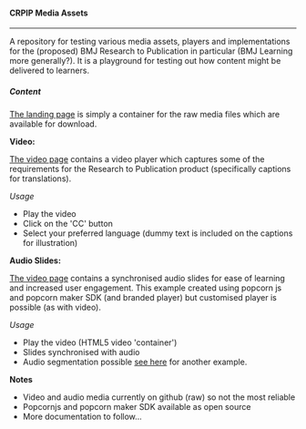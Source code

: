 #### CRPIP Media Assets
-------------
A repository for testing various media assets, players and implementations for the (proposed) BMJ Research to Publication in particular (BMJ Learning more generally?). It is a playground for testing out how content might be delivered to learners.

##### Content

[The landing page](http://moconnor-bmj.github.io/CRPIP-Media-Assets/)  is simply a container for the raw media files which are available for download.

**Video:**

[The video page](http://moconnor-bmj.github.io/CRPIP-Media-Assets/video.html)  contains a video player which captures some of the requirements for the Research to Publication product (specifically captions for translations). 

*Usage*
- Play the video
- Click on the 'CC' button
- Select your preferred language (dummy text is included on the captions for illustration)

**Audio Slides:**

[The video page](http://moconnor-bmj.github.io/CRPIP-Media-Assets/slide-1.html)  contains a synchronised audio slides for ease of learning and increased user engagement. This example created using popcorn js and popcorn maker SDK (and branded player) but customised player is possible (as with video).

*Usage*
- Play the video (HTML5 video 'container')
- Slides synchronised with audio
- Audio segmentation possible [see here](http://moconnor-bmj.github.io/CRPIP-Media-Assets/slide-2.html) for another example.


**Notes**
- Video and audio media currently on github (raw) so not the most reliable
- Popcornjs and popcorn maker SDK available as open source
- More documentation to follow...
